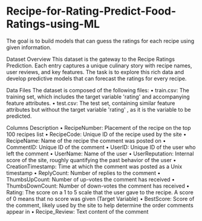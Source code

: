 # Recipe-for-Rating-Predict-Food-Ratings-using-ML
The goal is to build models that can guess the ratings for each recipe using given information.

Dataset Overview
This dataset is the gateway to the Recipe Ratings Prediction. Each entry captures a unique culinary story with recipe names, user reviews, and key features. The task is to explore this rich data and develop predictive models that can forecast the ratings for every recipe. 

Data Files
The dataset is composed of the following files:
•	train.csv: The training set, which includes the target variable 'rating' and accompanying feature attributes.
•	test.csv: The test set, containing similar feature attributes but without the target variable 'rating' , as it is the variable to be predicted.

Columns Description
•	RecipeNumber: Placement of the recipe on the top 100 recipes list
•	RecipeCode: Unique ID of the recipe used by the site
•	RecipeName: Name of the recipe the comment was posted on
•	CommentID: Unique ID of the comment
•	UserID: Unique ID of the user who left the comment
•	UserName: Name of the user
•	UserReputation: Internal score of the site, roughly quantifying the past behavior of the user
•	CreationTimestamp: Time at which the comment was posted as a Unix timestamp
•	ReplyCount: Number of replies to the comment
•	ThumbsUpCount: Number of up-votes the comment has received
•	ThumbsDownCount: Number of down-votes the comment has received
•	Rating: The score on a 1 to 5 scale that the user gave to the recipe. A score of 0 means that no score was given (Target Variable)
•	BestScore: Score of the comment, likely used by the site to help determine the order comments appear in
•	Recipe_Review: Text content of the comment
